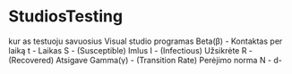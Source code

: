 # StudiosTesting
kur as testuoju savuosius Visual studio programas
Beta(β) - Kontaktas per laiką
t - Laikas
S - (Susceptible) Imlus
I - (Infectious) Užsikrėte
R - (Recovered) Atsigave
Gamma(γ) - (Transition Rate) Perėjimo norma
N -
d- 

